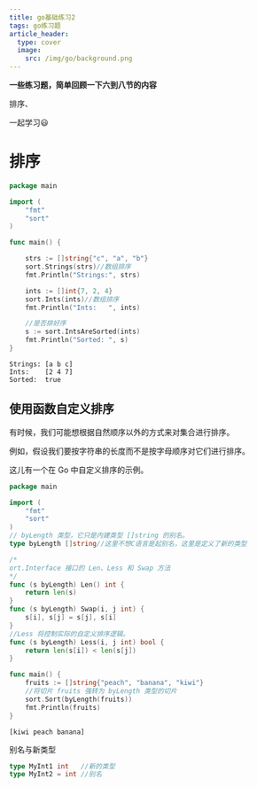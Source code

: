 ```yaml
---
title: go基础练习2
tags: go练习题
article_header:
  type: cover
  image:
    src: /img/go/background.png
---
```


**一些练习题，简单回顾一下六到八节的内容**

排序、

一起学习:smiley:



<!--more-->



# 排序

```go
package main

import (
    "fmt"
    "sort"
)

func main() {

    strs := []string{"c", "a", "b"}
    sort.Strings(strs)//数组排序
    fmt.Println("Strings:", strs)

    ints := []int{7, 2, 4}
    sort.Ints(ints)//数组排序
    fmt.Println("Ints:   ", ints)

    //是否排好序
    s := sort.IntsAreSorted(ints)
    fmt.Println("Sorted: ", s)
}
```

```
Strings: [a b c]
Ints:    [2 4 7]
Sorted:  true
```

## 使用函数自定义排序

有时候，我们可能想根据自然顺序以外的方式来对集合进行排序。 

例如，假设我们要按字符串的长度而不是按字母顺序对它们进行排序。 

这儿有一个在 Go 中自定义排序的示例。

```go
package main

import (
    "fmt"
    "sort"
)
// byLength 类型，它只是内建类型 []string 的别名。
type byLength []string//这里不想C语言是起别名，这里是定义了新的类型

/*
ort.Interface 接口的 Len、Less 和 Swap 方法
*/
func (s byLength) Len() int {
    return len(s)
}
func (s byLength) Swap(i, j int) {
    s[i], s[j] = s[j], s[i]
}
//Less 将控制实际的自定义排序逻辑。
func (s byLength) Less(i, j int) bool {
    return len(s[i]) < len(s[j])
}

func main() {
    fruits := []string{"peach", "banana", "kiwi"}
    //将切片 fruits 强转为 byLength 类型的切片
    sort.Sort(byLength(fruits))
    fmt.Println(fruits)
}
```

```
[kiwi peach banana]
```

别名与新类型

```go
type MyInt1 int   //新的类型
type MyInt2 = int //别名
```

